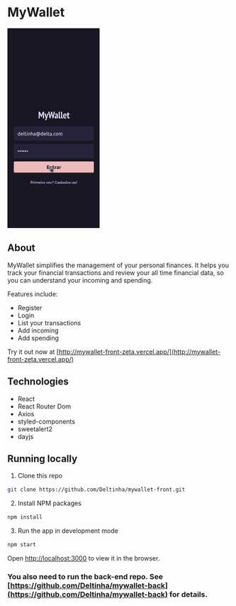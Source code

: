 # MyWallet

<img style="height: 450px;" src="./mywallet.gif" />

## About

MyWallet simplifies the management of your personal finances. It helps you track your financial transactions and review your all time financial data, so you can understand your incoming and spending.

Features include:

- Register
- Login
- List your transactions
- Add incoming
- Add spending

Try it out now at [http://mywallet-front-zeta.vercel.app/](http://mywallet-front-zeta.vercel.app/)

## Technologies

- React
- React Router Dom
- Axios
- styled-components
- sweetalert2
- dayjs

## Running locally

1. Clone this repo

```sh
git clone https://github.com/Deltinha/mywallet-front.git
```

2. Install NPM packages

```sh
npm install
```

3. Run the app in development mode

```sh
npm start
```

Open [http://localhost:3000](http://localhost:3000) to view it in the browser. 

### You also need to run the back-end repo.  See [https://github.com/Deltinha/mywallet-back](https://github.com/Deltinha/mywallet-back) for details.
